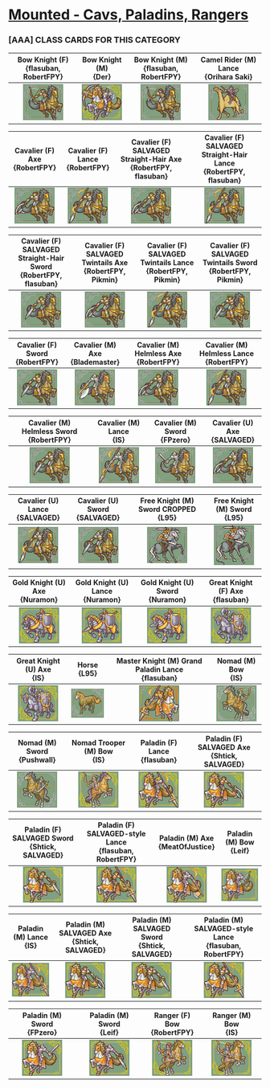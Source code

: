 # [Mounted - Cavs, Paladins, Rangers](../)

### [AAA] CLASS CARDS FOR THIS CATEGORY


|Bow Knight (F) <br> {flasuban, RobertFPY}|Bow Knight (M) <br> {Der}|Bow Knight (M) <br> {flasuban, RobertFPY}|Camel Rider (M) Lance <br> {Orihara Saki}|
| :---: | :---: | :---: | :---: |
|<img alt="Bow Knight (F) {flasuban, RobertFPY}" src="Bow Knight (F) {flasuban, RobertFPY}.png" />|<img alt="Bow Knight (M) {Der}" src="Bow Knight (M) {Der}.png" />|<img alt="Bow Knight (M) {flasuban, RobertFPY}" src="Bow Knight (M) {flasuban, RobertFPY}.png" />|<img alt="Camel Rider (M) Lance {Orihara Saki}" src="Camel Rider (M) Lance {Orihara Saki}.png" />|


|Cavalier (F) Axe <br> {RobertFPY}|Cavalier (F) Lance <br> {RobertFPY}|Cavalier (F) SALVAGED Straight-Hair Axe <br> {RobertFPY, flasuban}|Cavalier (F) SALVAGED Straight-Hair Lance <br> {RobertFPY, flasuban}|
| :---: | :---: | :---: | :---: |
|<img alt="Cavalier (F) Axe {RobertFPY}" src="Cavalier (F) Axe {RobertFPY}.png" />|<img alt="Cavalier (F) Lance {RobertFPY}" src="Cavalier (F) Lance {RobertFPY}.png" />|<img alt="Cavalier (F) SALVAGED Straight-Hair Axe {RobertFPY, flasuban}" src="Cavalier (F) SALVAGED Straight-Hair Axe {RobertFPY, flasuban}.png" />|<img alt="Cavalier (F) SALVAGED Straight-Hair Lance {RobertFPY, flasuban}" src="Cavalier (F) SALVAGED Straight-Hair Lance {RobertFPY, flasuban}.png" />|


|Cavalier (F) SALVAGED Straight-Hair Sword <br> {RobertFPY, flasuban}|Cavalier (F) SALVAGED Twintails Axe <br> {RobertFPY, Pikmin}|Cavalier (F) SALVAGED Twintails Lance <br> {RobertFPY, Pikmin}|Cavalier (F) SALVAGED Twintails Sword <br> {RobertFPY, Pikmin}|
| :---: | :---: | :---: | :---: |
|<img alt="Cavalier (F) SALVAGED Straight-Hair Sword {RobertFPY, flasuban}" src="Cavalier (F) SALVAGED Straight-Hair Sword {RobertFPY, flasuban}.png" />|<img alt="Cavalier (F) SALVAGED Twintails Axe {RobertFPY, Pikmin}" src="Cavalier (F) SALVAGED Twintails Axe {RobertFPY, Pikmin}.png" />|<img alt="Cavalier (F) SALVAGED Twintails Lance {RobertFPY, Pikmin}" src="Cavalier (F) SALVAGED Twintails Lance {RobertFPY, Pikmin}.png" />|<img alt="Cavalier (F) SALVAGED Twintails Sword {RobertFPY, Pikmin}" src="Cavalier (F) SALVAGED Twintails Sword {RobertFPY, Pikmin}.png" />|


|Cavalier (F) Sword <br> {RobertFPY}|Cavalier (M) Axe <br> {Blademaster}|Cavalier (M) Helmless Axe <br> {RobertFPY}|Cavalier (M) Helmless Lance <br> {RobertFPY}|
| :---: | :---: | :---: | :---: |
|<img alt="Cavalier (F) Sword {RobertFPY}" src="Cavalier (F) Sword {RobertFPY}.png" />|<img alt="Cavalier (M) Axe {Blademaster}" src="Cavalier (M) Axe {Blademaster}.png" />|<img alt="Cavalier (M) Helmless Axe {RobertFPY}" src="Cavalier (M) Helmless Axe {RobertFPY}.png" />|<img alt="Cavalier (M) Helmless Lance {RobertFPY}" src="Cavalier (M) Helmless Lance {RobertFPY}.png" />|


|Cavalier (M) Helmless Sword <br> {RobertFPY}|Cavalier (M) Lance <br> {IS}|Cavalier (M) Sword <br> {FPzero}|Cavalier (U) Axe <br> {SALVAGED}|
| :---: | :---: | :---: | :---: |
|<img alt="Cavalier (M) Helmless Sword {RobertFPY}" src="Cavalier (M) Helmless Sword {RobertFPY}.png" />|<img alt="Cavalier (M) Lance {IS}" src="Cavalier (M) Lance {IS}.png" />|<img alt="Cavalier (M) Sword {FPzero}" src="Cavalier (M) Sword {FPzero}.png" />|<img alt="Cavalier (U) Axe {SALVAGED}" src="Cavalier (U) Axe {SALVAGED}.png" />|


|Cavalier (U) Lance <br> {SALVAGED}|Cavalier (U) Sword <br> {SALVAGED}|Free Knight (M) Sword CROPPED <br> {L95}|Free Knight (M) Sword <br> {L95}|
| :---: | :---: | :---: | :---: |
|<img alt="Cavalier (U) Lance {SALVAGED}" src="Cavalier (U) Lance {SALVAGED}.png" />|<img alt="Cavalier (U) Sword {SALVAGED}" src="Cavalier (U) Sword {SALVAGED}.png" />|<img alt="Free Knight (M) Sword CROPPED {L95}" src="Free Knight (M) Sword CROPPED {L95}.png" />|<img alt="Free Knight (M) Sword {L95}" src="Free Knight (M) Sword {L95}.png" />|


|Gold Knight (U) Axe <br> {Nuramon}|Gold Knight (U) Lance <br> {Nuramon}|Gold Knight (U) Sword <br> {Nuramon}|Great Knight (F) Axe <br> {flasuban}|
| :---: | :---: | :---: | :---: |
|<img alt="Gold Knight (U) Axe {Nuramon}" src="Gold Knight (U) Axe {Nuramon}.png" />|<img alt="Gold Knight (U) Lance {Nuramon}" src="Gold Knight (U) Lance {Nuramon}.png" />|<img alt="Gold Knight (U) Sword {Nuramon}" src="Gold Knight (U) Sword {Nuramon}.png" />|<img alt="Great Knight (F) Axe {flasuban}" src="Great Knight (F) Axe {flasuban}.png" />|


|Great Knight (U) Axe <br> {IS}|Horse <br> {L95}|Master Knight (M) Grand Paladin Lance <br> {flasuban}|Nomad (M) Bow <br> {IS}|
| :---: | :---: | :---: | :---: |
|<img alt="Great Knight (U) Axe {IS}" src="Great Knight (U) Axe {IS}.png" />|<img alt="Horse {L95}" src="Horse {L95}.png" />|<img alt="Master Knight (M) Grand Paladin Lance {flasuban}" src="Master Knight (M) Grand Paladin Lance {flasuban}.png" />|<img alt="Nomad (M) Bow {IS}" src="Nomad (M) Bow {IS}.png" />|


|Nomad (M) Sword <br> {Pushwall}|Nomad Trooper (M) Bow <br> {IS}|Paladin (F) Lance <br> {flasuban}|Paladin (F) SALVAGED Axe <br> {Shtick, SALVAGED}|
| :---: | :---: | :---: | :---: |
|<img alt="Nomad (M) Sword {Pushwall}" src="Nomad (M) Sword {Pushwall}.png" />|<img alt="Nomad Trooper (M) Bow {IS}" src="Nomad Trooper (M) Bow {IS}.png" />|<img alt="Paladin (F) Lance {flasuban}" src="Paladin (F) Lance {flasuban}.png" />|<img alt="Paladin (F) SALVAGED Axe {Shtick, SALVAGED}" src="Paladin (F) SALVAGED Axe {Shtick, SALVAGED}.png" />|


|Paladin (F) SALVAGED Sword <br> {Shtick, SALVAGED}|Paladin (F) SALVAGED-style Lance <br> {flasuban, RobertFPY}|Paladin (M) Axe <br> {MeatOfJustice}|Paladin (M) Bow <br> {Leif}|
| :---: | :---: | :---: | :---: |
|<img alt="Paladin (F) SALVAGED Sword {Shtick, SALVAGED}" src="Paladin (F) SALVAGED Sword {Shtick, SALVAGED}.png" />|<img alt="Paladin (F) SALVAGED-style Lance {flasuban, RobertFPY}" src="Paladin (F) SALVAGED-style Lance {flasuban, RobertFPY}.png" />|<img alt="Paladin (M) Axe {MeatOfJustice}" src="Paladin (M) Axe {MeatOfJustice}.png" />|<img alt="Paladin (M) Bow {Leif}" src="Paladin (M) Bow {Leif}.png" />|


|Paladin (M) Lance <br> {IS}|Paladin (M) SALVAGED Axe <br> {Shtick, SALVAGED}|Paladin (M) SALVAGED Sword <br> {Shtick, SALVAGED}|Paladin (M) SALVAGED-style Lance <br> {flasuban, RobertFPY}|
| :---: | :---: | :---: | :---: |
|<img alt="Paladin (M) Lance {IS}" src="Paladin (M) Lance {IS}.png" />|<img alt="Paladin (M) SALVAGED Axe {Shtick, SALVAGED}" src="Paladin (M) SALVAGED Axe {Shtick, SALVAGED}.png" />|<img alt="Paladin (M) SALVAGED Sword {Shtick, SALVAGED}" src="Paladin (M) SALVAGED Sword {Shtick, SALVAGED}.png" />|<img alt="Paladin (M) SALVAGED-style Lance {flasuban, RobertFPY}" src="Paladin (M) SALVAGED-style Lance {flasuban, RobertFPY}.png" />|


|Paladin (M) Sword <br> {FPzero}|Paladin (M) Sword <br> {Leif}|Ranger (F) Bow <br> {RobertFPY}|Ranger (M) Bow <br> {IS}|
| :---: | :---: | :---: | :---: |
|<img alt="Paladin (M) Sword {FPzero}" src="Paladin (M) Sword {FPzero}.png" />|<img alt="Paladin (M) Sword {Leif}" src="Paladin (M) Sword {Leif}.png" />|<img alt="Ranger (F) Bow {RobertFPY}" src="Ranger (F) Bow {RobertFPY}.png" />|<img alt="Ranger (M) Bow {IS}" src="Ranger (M) Bow {IS}.png" />|


